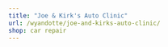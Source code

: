 ```yaml
---
title: "Joe & Kirk's Auto Clinic"
url: /wyandotte/joe-and-kirks-auto-clinic/
shop: car repair
---
```

